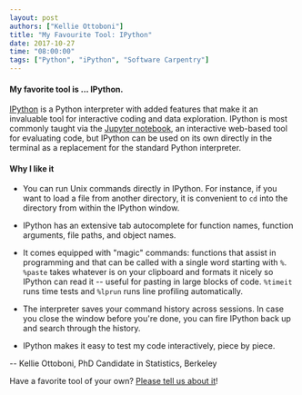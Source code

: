 ```yaml
---
layout: post
authors: ["Kellie Ottoboni"]
title: "My Favourite Tool: IPython"
date: 2017-10-27
time: "08:00:00"
tags: ["Python", "iPython", "Software Carpentry"]
---
```


#### My favorite tool is ... IPython.

[IPython](https://ipython.org/) is a Python interpreter with added features that make it an invaluable tool for interactive coding and data exploration. IPython is most commonly taught via the [Jupyter notebook](http://jupyter.org/), an interactive web-based tool for evaluating code, but IPython can be used on its own directly in the terminal as a replacement for the standard Python interpreter.

#### Why I like it

- You can run Unix commands directly in IPython. For instance, if you want to load a file from another directory, it is convenient to `cd` into the directory from within the IPython window.

- IPython has an extensive tab autocomplete for function names, function arguments, file paths, and object names.

- It comes equipped with "magic" commands: functions that assist in programming and that can be called with a single word starting with `%`. `%paste` takes whatever is on your clipboard and formats it nicely so IPython can read it -- useful for pasting in large blocks of code. `%timeit` runs time tests and `%lprun` runs line profiling automatically.

- The interpreter saves your command history across sessions. In case you close the window before you're done, you can fire IPython back up and search through the history.

- IPython makes it easy to test my code interactively, piece by piece.  

-- Kellie Ottoboni, PhD Candidate in Statistics, Berkeley

Have a favorite tool of your own? [Please tell us about it](https://docs.google.com/forms/d/e/1FAIpQLSeiu5NzJsLxYueaQrNn_qKbaa5JR2Sz12CeCRyedKQxwb54Dw/viewform)! 
